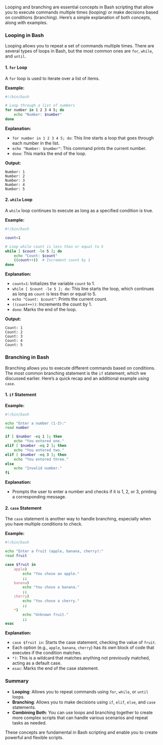 Looping and branching are essential concepts in Bash scripting that allow you to execute commands multiple times (looping) or make decisions based on conditions (branching). Here’s a simple explanation of both concepts, along with examples.

### Looping in Bash

Looping allows you to repeat a set of commands multiple times. There are several types of loops in Bash, but the most common ones are `for`, `while`, and `until`.

#### 1. `for` Loop

A `for` loop is used to iterate over a list of items.

**Example:**
```bash
#!/bin/bash

# Loop through a list of numbers
for number in 1 2 3 4 5; do
    echo "Number: $number"
done
```

**Explanation:**
- `for number in 1 2 3 4 5; do`: This line starts a loop that goes through each number in the list.
- `echo "Number: $number"`: This command prints the current number.
- `done`: This marks the end of the loop.

**Output:**
```
Number: 1
Number: 2
Number: 3
Number: 4
Number: 5
```

#### 2. `while` Loop

A `while` loop continues to execute as long as a specified condition is true.

**Example:**
```bash
#!/bin/bash

count=1

# Loop while count is less than or equal to 5
while [ $count -le 5 ]; do
    echo "Count: $count"
    ((count++))  # Increment count by 1
done
```

**Explanation:**
- `count=1`: Initializes the variable `count` to 1.
- `while [ $count -le 5 ]; do`: This line starts the loop, which continues as long as `count` is less than or equal to 5.
- `echo "Count: $count"`: Prints the current count.
- `((count++))`: Increments the count by 1.
- `done`: Marks the end of the loop.

**Output:**
```
Count: 1
Count: 2
Count: 3
Count: 4
Count: 5
```

### Branching in Bash

Branching allows you to execute different commands based on conditions. The most common branching statement is the `if` statement, which we discussed earlier. Here’s a quick recap and an additional example using `case`.

#### 1. `if` Statement

**Example:**
```bash
#!/bin/bash

echo "Enter a number (1-3):"
read number

if [ $number -eq 1 ]; then
    echo "You entered one."
elif [ $number -eq 2 ]; then
    echo "You entered two."
elif [ $number -eq 3 ]; then
    echo "You entered three."
else
    echo "Invalid number."
fi
```

**Explanation:**
- Prompts the user to enter a number and checks if it is 1, 2, or 3, printing a corresponding message.

#### 2. `case` Statement

The `case` statement is another way to handle branching, especially when you have multiple conditions to check.

**Example:**
```bash
#!/bin/bash

echo "Enter a fruit (apple, banana, cherry):"
read fruit

case $fruit in
    apple)
        echo "You chose an apple."
        ;;
    banana)
        echo "You chose a banana."
        ;;
    cherry)
        echo "You chose a cherry."
        ;;
    *)
        echo "Unknown fruit."
        ;;
esac
```

**Explanation:**
- `case $fruit in`: Starts the case statement, checking the value of `fruit`.
- Each option (e.g., `apple`, `banana`, `cherry`) has its own block of code that executes if the condition matches.
- `*)`: This is a wildcard that matches anything not previously matched, acting as a default case.
- `esac`: Marks the end of the case statement.

### Summary

- **Looping**: Allows you to repeat commands using `for`, `while`, or `until` loops.
- **Branching**: Allows you to make decisions using `if`, `elif`, `else`, and `case` statements.
- **Combining Both**: You can use loops and branching together to create more complex scripts that can handle various scenarios and repeat tasks as needed.

These concepts are fundamental in Bash scripting and enable you to create powerful and flexible scripts.